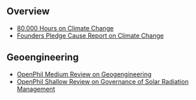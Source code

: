 <!-- TITLE: Reducing Risk from Climate Change -->
<!-- SUBTITLE: Making sure the world doesn't overheat to death -->

## Overview

* [80,000 Hours on Climate Change](https://80000hours.org/problem-profiles/climate-change/)
* [Founders Pledge Cause Report on Climate Change](https://founderspledge.com/research/Cause%20Report%20-%20Climate%20Change.pdf)


## Geoengineering

* [OpenPhil Medium Review on Geogengineering](https://www.openphilanthropy.org/research/cause-reports/geoengineering)
* [OpenPhil Shallow Review on Governance of Solar Radiation Management](https://www.openphilanthropy.org/research/cause-reports/SRM-governance)